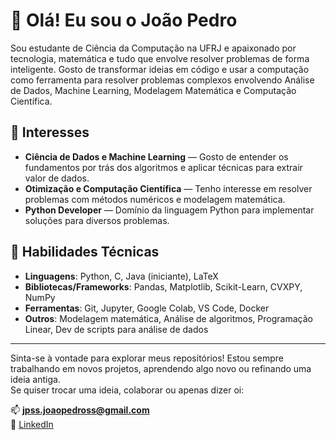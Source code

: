 # 👋 Olá! Eu sou o João Pedro

Sou estudante de Ciência da Computação na UFRJ e apaixonado por tecnologia, matemática e tudo que envolve 
resolver problemas de forma inteligente. Gosto de transformar ideias em código e usar a computação como 
ferramenta para resolver problemas complexos envolvendo Análise de Dados, Machine Learning, Modelagem 
Matemática e Computação Científica.

## 🧠 Interesses

- **Ciência de Dados e Machine Learning** — Gosto de entender os fundamentos por trás dos algoritmos e aplicar técnicas para extrair valor de dados.
- **Otimização e Computação Científica** — Tenho interesse em resolver problemas com métodos numéricos e modelagem matemática.
- **Python Developer** — Domínio da linguagem Python para implementar soluções para diversos problemas.

## 🔧 Habilidades Técnicas

- **Linguagens**: Python, C, Java (iniciante), LaTeX  
- **Bibliotecas/Frameworks**: Pandas, Matplotlib, Scikit-Learn, CVXPY, NumPy  
- **Ferramentas**: Git, Jupyter, Google Colab, VS Code, Docker  
- **Outros**: Modelagem matemática, Análise de algoritmos, Programação Linear, Dev de scripts para análise de dados

<!-- ## 📂 Projetos em destaque

- 🔁 **CityCashTransfer** — Ferramenta para visualização da circulação de moedas sociais no Brasil.
- 🌍 **Modelagem de Movimento** — Simulações físicas com Python (ex.: modelo do frisbee com arrasto e sustentação).
- 📈 **Otimização de Portfólio** — Comparação entre modelos de Markowitz e Konno-Yamazaki com dados reais.

## 💬 Sobre mim

Sou curioso por natureza, estudioso e sempre buscando unir teoria e prática. Gosto de aprender, colaborar e explorar como a computação pode fazer a diferença em problemas do mundo real. Me dedico a entender não só "o que" funciona, mas "por que" funciona — especialmente quando se trata de algoritmos e métodos matemáticos.
-->

---

Sinta-se à vontade para explorar meus repositórios! Estou sempre trabalhando em novos projetos, aprendendo algo novo ou refinando uma ideia antiga.  
Se quiser trocar uma ideia, colaborar ou apenas dizer oi:

📫 **jpss.joaopedross@gmail.com**  
🔗 [LinkedIn](https://www.linkedin.com/in/jo%C3%A3o-pedro-silva-de-sousa-00689824b/?trk=opento_sprofile_goalscard)



